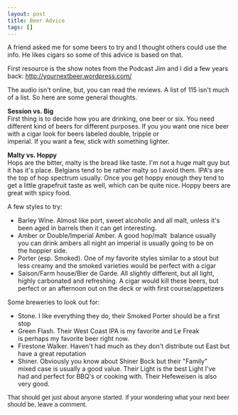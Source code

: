 ```yaml
---
layout: post
title: Beer Advice
tags: []
---
```


<p>
A friend asked me for some beers to try and I thought others could use the info. He likes cigars so some of this advice is based on that.

</p>
<p>
<span>First resource is the show notes from the Podcast Jim and I did a few years back: </span><a href="http://yournextbeer.wordpress.com/" target="_blank">http://yournextbeer.wordpress.com/</a>

</p>
<p>
<span>The audio isn't online, but, you can read the reviews. A list of 115 isn't&nbsp;</span><span>much of a list. So here are some general thoughts.</span>

<p />
<strong><span>Session vs. Big</span></strong><br /><span>First thing is to decide how you are drinking, one beer or six. You&nbsp;</span><span>need different kind of beers for different purposes. If you you want&nbsp;</span><span>one nice beer with a cigar look for beers labeled double, tripple or</span><br /><span>imperial. If you want a few, stick with something lighter.</span>

<p />
<strong><span>Malty vs. Hoppy</span></strong><br /><span>Hops are the bitter, malty is the bread like taste. I'm not a huge&nbsp;</span><span>malt guy but it has it's place. Belgians tend to be rather malty so I&nbsp;</span><span>avoid them. IPA's are the top of hop spectrum usually. Once you get&nbsp;</span><span>hoppy enough they tend to get a little grapefruit taste as well, which&nbsp;</span><span>can be quite nice. Hoppy beers are great with spicy food.</span>

<p />
<span>A few styles to try:</span><br />

</p>
<ul>
<li>
<span>Barley Wine. Almost like port, sweet alcoholic and all malt, unless it's been aged in barrels then it can get interesting.</span>

</li>
<li>
<span>Amber or Double/Imperial Amber. A good hop/malt  balance usually you&nbsp;</span><span>can drink ambers all night an imperial is usually going to be on the&nbsp;</span><span>hoppier side.</span>

</li>
<li>
<span>Porter (esp. Smoked). One of my favorite styles similar to a stout&nbsp;</span><span>but less creamy and the smoked varieties would be perfect with a cigar</span>

</li>
<li>
<span>Saison/Farm house/Bier de Garde. All slightly different, but all&nbsp;</span><span>light, highly carbonated and refreshing. A cigar would kill these&nbsp;</span><span>beers, but perfect or an afternoon out on the deck or with first&nbsp;</span><span>course/appetizers</span>

</li>
</ul>
<p>
<span>Some breweries to look out for:</span><br />

</p>
<ul>
<li>
<span>Stone. I like everything they do, their Smoked Porter should be a&nbsp;</span><span>first stop</span>

</li>
<li>
<span>Green Flash. Their West Coast IPA is my favorite and Le Freak is&nbsp;</span><span>perhaps my favorite beer right now.</span>

</li>
<li>
<span>Firestone Walker. Haven't had much as they don't distribute out&nbsp;</span><span>East but have a great reputation</span>

</li>
<li>
<span>Shiner. Obviously you know about Shiner Bock but their "Family" mixed&nbsp;</span><span>case is usually a good value. Their Light is the best Light I've had&nbsp;</span><span>and perfect for BBQ's or cooking with. Their Hefeweisen is also very&nbsp;</span><span>good.</span>

</li>
</ul>
<p>
<span style="color:#222222;font-family:arial, sans-serif;">That should get just about anyone started. If your wondering what your next beer should be, leave a comment.</span>

</p>
